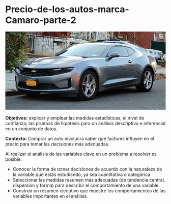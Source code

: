 # Precio-de-los-autos-marca-Camaro-parte-2

<img src="imgs/camaro1.jpg"> 

**Objetivos:** explicar y emplear las medidas estadísticas; el nivel de confianza; las pruebas de hipótesis para un análisis descriptivo e inferencial en un conjunto de datos. 

**Contexto:** Comprar un auto involucra saber qué factores influyen en el precio para tomar las decisiones más adecuadas. 

Al realizar el análisis de las variables clave en un problema a resolver es posible:
- Conocer la forma de tomar decisiones de acuerdo con la naturaleza de la variable que estás estudiando, ya sea cuantitativa o categórica. 
- Seleccionar las medidas resumen más adecuadas (de tendencia central, dispersión y forma) para describir el comportamiento de una variable. 
- Construir un resumen ejecutivo que muestre los comportamientos de las variables importantes en el análisis.


